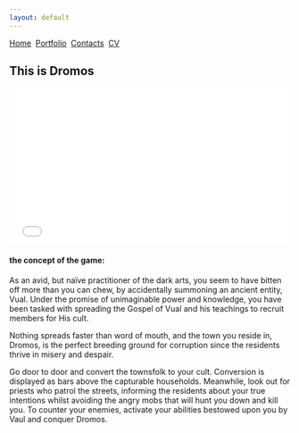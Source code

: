 ```yaml
---
layout: default
---
```


[Home](./)&nbsp;&nbsp;[Portfolio](./portfolio.html)&nbsp;&nbsp;[Contacts](./Contacts.html)&nbsp;&nbsp;[CV](./CV.html)

## This is Dromos

<div>
<iframe width="500" height="281" src="//www.youtube.com/embed/hVF-8pwqSuU" frameborder="0" allowfullscreen=""></iframe>
</div>

#### the concept of the game:

As an avid, but naïve practitioner of the dark arts, you seem to have bitten off more than you can chew, by accidentally summoning an ancient entity, Vual. Under the promise of unimaginable power and knowledge, you have been tasked with spreading the Gospel of Vual and his teachings to recruit members for His cult.

 Nothing spreads faster than word of mouth, and the town you reside in, Dromos, is the perfect breeding ground for corruption since the residents thrive in misery and despair. 

Go door to door and convert the townsfolk to your cult. Conversion is displayed as bars above the capturable households. Meanwhile, look out for priests who patrol the streets, informing the residents about your true intentions whilst avoiding the angry mobs that will hunt you down and kill you. To counter your enemies, activate your abilities bestowed upon you by Vaul and conquer Dromos.






